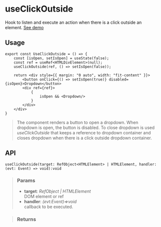 # useClickOutside
Hook to listen and execute an action when there is a click outside an element. [See demo](https://ndriadev.github.io/react-tools/#/hooks/events/useClickOutside)

## Usage

```tsx
export const UseClickOutside = () => {
	const [isOpen, setIsOpen] = useState(false);
	const ref = useRef<HTMLDivElement>(null);
	useClickOutside(ref, () => setIsOpen(false));

	return <div style={{ margin: "0 auto", width: "fit-content" }}>
		<button onClick={() => setIsOpen(true)} disabled={isOpen}>Dropdown</button>
		<div ref={ref}>
			{
				isOpen && <Dropdown/>
			}
		</div>
	</div>
}
```

> The component renders a button to open a dropdown. When dropdown is open, the button is disabled. To close dropdown is used _useClickOutside_ that keeps a reference to dropdown container and closes dropdown when there is a click outside dropdown container.


## API

```tsx
useClickOutside(target: RefObject<HTMLElement> | HTMLElement, handler: (evt: Event) => void):void
```

> ### Params
>
> - __target__: _RefObject<HTMLElement> | HTMLElement_  
DOM element or ref
> - __handler__: _(evt:Event)=>void_  
callback to be executed.
>

> ### Returns
>
> 
> 
>